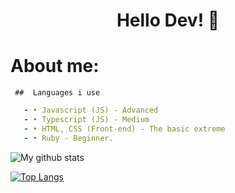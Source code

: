 <!--
**PedroAraujo-Dust/PedroAraujo-Dust** is a ✨ _special_ ✨ repository because its `README.md` (this file) appears on your GitHub profile.

Here are some ideas to get you started:

- 🔭 I’m currently working on ...
- 🌱 I’m currently learning ...
- 👯 I’m looking to collaborate on ...
- 🤔 I’m looking for help with ...
- 💬 Ask me about ...
- 📫 How to reach me: ...
- 😄 Pronouns: ...
- ⚡ Fun fact: ...
-->


<h1 align="center"> Hello Dev! 🚀</h1>

 # About me:
     ##  Languages i use
   ```yml
      - • Javascript (JS) - Advanced
      - • Typescript (JS) - Medium
      - • HTML, CSS (Front-end) - The basic extreme
      - • Ruby - Beginner.
  ```

 
![My github stats](https://github-readme-stats.vercel.app/api?username=PedroAraujo-Dust&show_icons=true&theme=dark)

[![Top Langs](https://github-readme-stats.vercel.app/api/top-langs/?username=PedroAraujo-Dust&theme=dark)](https://github.com/PedroAraujo-Dust/github-readme-stats)
